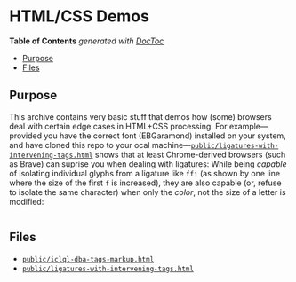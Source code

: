 


# HTML/CSS Demos


<!-- START doctoc generated TOC please keep comment here to allow auto update -->
<!-- DON'T EDIT THIS SECTION, INSTEAD RE-RUN doctoc TO UPDATE -->
**Table of Contents**  *generated with [DocToc](https://github.com/thlorenz/doctoc)*

- [Purpose](#purpose)
- [Files](#files)

<!-- END doctoc generated TOC please keep comment here to allow auto update -->

## Purpose

This archive contains very basic stuff that demos how (some) browsers deal with certain edge cases in
HTML+CSS processing. For example—provided you have the correct font (EBGaramond) installed on your system,
and have cloned this repo to your ocal
machine—[`public/ligatures-with-intervening-tags.html`](public/ligatures-with-intervening-tags.html) shows
that at least Chrome-derived browsers (such as Brave) can suprise you when dealing with ligatures: While
being *capable* of isolating individual glyphs from a ligature like `ffi` (as shown by one line where the
size of the first `f` is increased), they are also capable (or, refuse to isolate the same character) when
only the *color*, not the size of a letter is modified:

![]()



## Files

* [`public/iclql-dba-tags-markup.html`](public/iclql-dba-tags-markup.html)
* [`public/ligatures-with-intervening-tags.html`](public/ligatures-with-intervening-tags.html)


